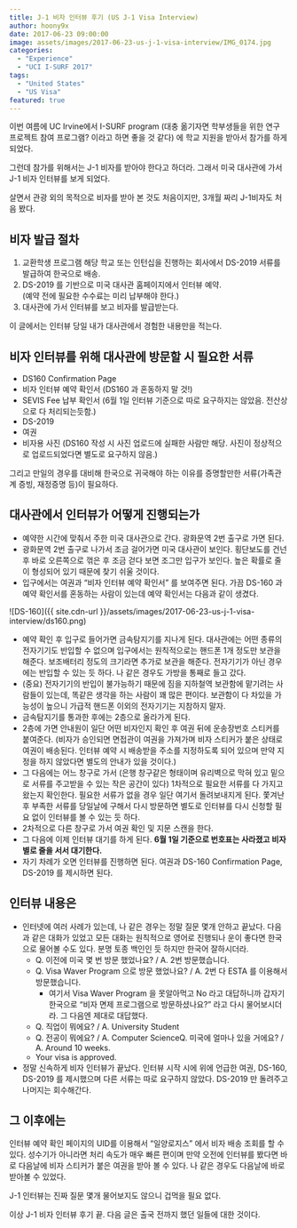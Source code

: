 ```yaml
---
title: J-1 비자 인터뷰 후기 (US J-1 Visa Interview)
author: hoony9x
date: 2017-06-23 09:00:00
image: assets/images/2017-06-23-us-j-1-visa-interview/IMG_0174.jpg
categories:
  - "Experience"
  - "UCI I-SURF 2017"
tags:
  - "United States"
  - "US Visa"
featured: true
---
```


이번 여름에 UC Irvine에서 I-SURF program (대충 옮기자면 학부생들을 위한 연구 프로젝트 참여 프로그램? 이라고 하면 좋을 것 같다) 에 학교 지원을 받아서 참가를 하게 되었다.

그런데 참가를 위해서는 J-1 비자를 받아야 한다고 하더라. 그래서 미국 대사관에 가서 J-1 비자 인터뷰를 보게 되었다.

<!-- more -->

살면서 관광 외의 목적으로 비자를 받아 본 것도 처음이지만, 3개월 짜리 J-1비자도 처음 봤다.

## 비자 발급 절차

1. 교환학생 프로그램 해당 학교 또는 인턴십을 진행하는 회사에서 DS-2019 서류를 발급하여 한국으로 배송.
2. DS-2019 를 기반으로 미국 대사관 홈페이지에서 인터뷰 예약.  
(예약 전에 필요한 수수료는 미리 납부해야 한다.)
3. 대사관에 가서 인터뷰를 보고 비자를 발급받는다.

이 글에서는 인터뷰 당일 내가 대사관에서 경험한 내용만을 적는다.

## 비자 인터뷰를 위해 대사관에 방문할 시 필요한 서류

- DS160 Confirmation Page
- 비자 인터뷰 예약 확인서 (DS160 과 혼동하지 말 것!)
- SEVIS Fee 납부 확인서 (6월 1일 인터뷰 기준으로 따로 요구하지는 않았음. 전산상으로 다 처리되는듯함.)
- DS-2019
- 여권
- 비자용 사진 (DS160 작성 시 사진 업로드에 실패한 사람만 해당. 사진이 정상적으로 업로드되었다면 별도로 요구하지 않음.)

그리고 만일의 경우를 대비해 한국으로 귀국해야 하는 이유를 증명할만한 서류(가족관계 증빙, 재정증명 등)이 필요하다.

## 대사관에서 인터뷰가 어떻게 진행되는가

- 예약한 시간에 맞춰서 주한 미국 대사관으로 간다. 광화문역 2번 출구로 가면 된다.
- 광화문역 2번 출구로 나가서 조금 걸어가면 미국 대사관이 보인다. 횡단보도를 건넌 후 바로 오른쪽으로 꺾은 후 조금 걷다 보면 조그만 입구가 보인다. 높은 확률로 줄이 형성되어 있기 때문에 찾기 쉬울 것이다.
- 입구에서는 여권과 “비자 인터뷰 예약 확인서” 를 보여주면 된다. 가끔 DS-160 과 예약 확인서를 혼동하는 사람이 있는데 예약 확인서는 다음과 같이 생겼다.

![DS-160]({{ site.cdn-url }}/assets/images/2017-06-23-us-j-1-visa-interview/ds160.png)

- 예약 확인 후 입구로 들어가면 금속탐지기를 지나게 된다. 대사관에는 어떤 종류의 전자기기도 반입할 수 없으며 입구에서는 원칙적으로는 핸드폰 1개 정도만 보관을 해준다. 보조배터리 정도의 크기라면 추가로 보관을 해준다. 전자기기가 아닌 경우에는 반입할 수 있는 듯 하다. 나 같은 경우도 가방을 통째로 들고 갔다.
- (중요) 전자기기의 반입이 불가능하기 때문에 짐을 지하철역 보관함에 맡기려는 사람들이 있는데, 똑같은 생각을 하는 사람이 꽤 많은 편이다. 보관함이 다 차있을 가능성이 높으니 가급적 핸드폰 이외의 전자기기는 지참하지 말자.
- 금속탐지기를 통과한 후에는 2층으로 올라가게 된다.
- 2층에 가면 안내원이 일단 어떤 비자인지 확인 후 여권 뒤에 운송장번호 스티커를 붙여준다. (비자가 승인되면 면접관이 여권을 가져가며 비자 스티커가 붙은 상태로 여권이 배송된다. 인터뷰 예약 시 배송받을 주소를 지정하도록 되어 있으며 만약 지정을 하지 않았다면 별도의 안내가 있을 것이다.)
- 그 다음에는 어느 창구로 가서 (은행 창구같은 형태이며 유리벽으로 막혀 있고 밑으로 서류를 주고받을 수 있는 작은 공간이 있다) 1차적으로 필요한 서류를 다 가지고 왔는지 확인한다. 필요한 서류가 없을 경우 일단 여기서 돌려보내지게 된다. 쫓겨난 후 부족한 서류를 당일날에 구해서 다시 방문하면 별도로 인터뷰를 다시 신청할 필요 없이 인터뷰를 볼 수 있는 듯 하다.
- 2차적으로 다른 창구로 가서 여권 확인 및 지문 스캔을 한다.
- 그 다음에 이제 인터뷰 대기를 하게 된다. **6월 1일 기준으로 번호표는 사라졌고 비자별로 줄을 서서 대기한다.**
- 자기 차례가 오면 인터뷰를 진행하면 된다. 여권과 DS-160 Confirmation Page, DS-2019 를 제시하면 된다.

## 인터뷰 내용은

- 인터넷에 여러 사례가 있는데, 나 같은 경우는 정말 질문 몇개 안하고 끝났다. 다음과 같은 대화가 있었고 모든 대화는 원칙적으로 영어로 진행되나 운이 좋다면 한국으로 물어볼 수도 있다. 분명 토종 백인인 듯 하지만 한국어 잘하시더라.
  - Q. 이전에 미국 몇 번 방문 했었나요? / A. 2번 방문했습니다.
  - Q. Visa Waver Program 으로 방문 했었나요? / A. 2번 다 ESTA 를 이용해서 방문했습니다.
    - 여기서 Visa Waver Program 을 못알아먹고 No 라고 대답하니까 갑자기 한국으로 “비자 면제 프로그램으로 방문하셨나요?” 라고 다시 물어보시더라. 그 다음엔 제대로 대답했다.
  - Q. 직업이 뭐에요? / A. University Student
  - Q. 전공이 뭐에요? / A. Computer ScienceQ. 미국에 얼마나 있을 거에요? / A. Around 10 weeks.
  - Your visa is approved.
- 정말 신속하게 비자 인터뷰가 끝났다. 인터뷰 시작 시에 위에 언급한 여권, DS-160, DS-2019 를 제시했으며 다른 서류는 따로 요구하지 않았다. DS-2019 만 돌려주고 나머지는 회수해간다.

## 그 이후에는

인터뷰 예약 확인 페이지의 UID를 이용해서 “일양로지스” 에서 비자 배송 조회를 할 수 있다.
성수기가 아니라면 처리 속도가 매우 빠른 편이며 만약 오전에 인터뷰를 봤다면 바로 다음날에 비자 스티커가 붙은 여권을 받아 볼 수 있다.
나 같은 경우도 다음날에 바로 받아볼 수 있었다.

J-1 인터뷰는 진짜 질문 몇개 물어보지도 않으니 겁먹을 필요 없다.

이상 J-1 비자 인터뷰 후기 끝. 다음 글은 출국 전까지 했던 일들에 대한 것이다.
